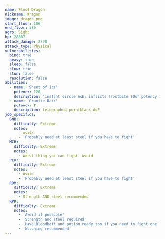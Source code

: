 ```yaml
---
name: Flood Dragon
nickname: Dragon
image: dragon.png
start_floor: 186
end_floor: 189
agro: Sight
hp: 28887
attack_damage: 2790
attack_type: Physical
vulnerabilities:
  bind: true
  heavy: true
  sleep: false
  slow: true
  stun: false
  resolution: false
abilities:
  - name: 'Sheet of Ice'
    potency: 120
    description: 'instant circle AoE; inflicts frostbite (DoT potency 100, 21s)'
  - name: 'Granite Rain'
    potency: ?
    description: telegraphed pointblank AoE
job_specifics:
  GNB:
    difficulty: Extreme
    notes:
      - Avoid
      - 'Probably need at least steel if you have to fight'
  MCH:
    difficulty: Extreme
    notes:
      - Worst thing you can fight. Avoid
  PLD:
    difficulty: Extreme
    notes:
      - Avoid
      - 'Probably need at least steel if you have to fight'
  RDM:
    difficulty: Extreme
    notes:
      - Strength AND steel recommended
  RPR:
    difficulty: Extreme
    notes:
      - 'Avoid if possible'
      - 'Strength and steel required'
      - 'Have Bloodbath and potion ready too if you need to fight one'
      - 'Witching recommended'
---
```

